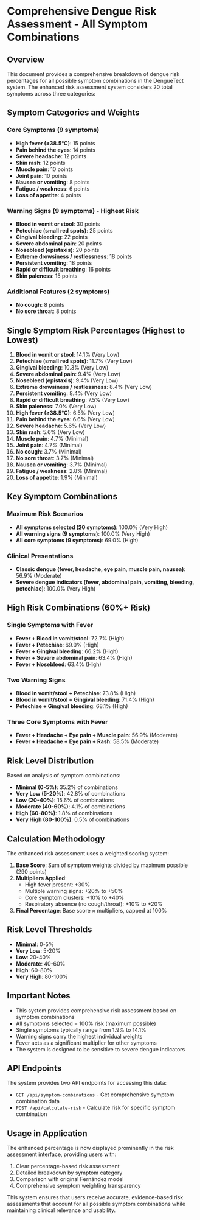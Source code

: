 # Comprehensive Dengue Risk Assessment - All Symptom Combinations

## Overview

This document provides a comprehensive breakdown of dengue risk percentages for all possible symptom combinations in the DengueTect system. The enhanced risk assessment system considers 20 total symptoms across three categories:

## Symptom Categories and Weights

### Core Symptoms (9 symptoms)
- **High fever (≥38.5°C)**: 15 points
- **Pain behind the eyes**: 14 points  
- **Severe headache**: 12 points
- **Skin rash**: 12 points
- **Muscle pain**: 10 points
- **Joint pain**: 10 points
- **Nausea or vomiting**: 8 points
- **Fatigue / weakness**: 6 points
- **Loss of appetite**: 4 points

### Warning Signs (9 symptoms) - Highest Risk
- **Blood in vomit or stool**: 30 points
- **Petechiae (small red spots)**: 25 points
- **Gingival bleeding**: 22 points
- **Severe abdominal pain**: 20 points
- **Nosebleed (epistaxis)**: 20 points
- **Extreme drowsiness / restlessness**: 18 points
- **Persistent vomiting**: 18 points
- **Rapid or difficult breathing**: 16 points
- **Skin paleness**: 15 points

### Additional Features (2 symptoms)
- **No cough**: 8 points
- **No sore throat**: 8 points

## Single Symptom Risk Percentages (Highest to Lowest)

1. **Blood in vomit or stool**: 14.1% (Very Low)
2. **Petechiae (small red spots)**: 11.7% (Very Low)
3. **Gingival bleeding**: 10.3% (Very Low)
4. **Severe abdominal pain**: 9.4% (Very Low)
5. **Nosebleed (epistaxis)**: 9.4% (Very Low)
6. **Extreme drowsiness / restlessness**: 8.4% (Very Low)
7. **Persistent vomiting**: 8.4% (Very Low)
8. **Rapid or difficult breathing**: 7.5% (Very Low)
9. **Skin paleness**: 7.0% (Very Low)
10. **High fever (≥38.5°C)**: 6.5% (Very Low)
11. **Pain behind the eyes**: 6.6% (Very Low)
12. **Severe headache**: 5.6% (Very Low)
13. **Skin rash**: 5.6% (Very Low)
14. **Muscle pain**: 4.7% (Minimal)
15. **Joint pain**: 4.7% (Minimal)
16. **No cough**: 3.7% (Minimal)
17. **No sore throat**: 3.7% (Minimal)
18. **Nausea or vomiting**: 3.7% (Minimal)
19. **Fatigue / weakness**: 2.8% (Minimal)
20. **Loss of appetite**: 1.9% (Minimal)

## Key Symptom Combinations

### Maximum Risk Scenarios
- **All symptoms selected (20 symptoms)**: 100.0% (Very High)
- **All warning signs (9 symptoms)**: 100.0% (Very High)
- **All core symptoms (9 symptoms)**: 69.0% (High)

### Clinical Presentations
- **Classic dengue (fever, headache, eye pain, muscle pain, nausea)**: 56.9% (Moderate)
- **Severe dengue indicators (fever, abdominal pain, vomiting, bleeding, petechiae)**: 100.0% (Very High)

## High Risk Combinations (60%+ Risk)

### Single Symptoms with Fever
- **Fever + Blood in vomit/stool**: 72.7% (High)
- **Fever + Petechiae**: 69.0% (High)
- **Fever + Gingival bleeding**: 66.2% (High)
- **Fever + Severe abdominal pain**: 63.4% (High)
- **Fever + Nosebleed**: 63.4% (High)

### Two Warning Signs
- **Blood in vomit/stool + Petechiae**: 73.8% (High)
- **Blood in vomit/stool + Gingival bleeding**: 71.4% (High)
- **Petechiae + Gingival bleeding**: 68.1% (High)

### Three Core Symptoms with Fever
- **Fever + Headache + Eye pain + Muscle pain**: 56.9% (Moderate)
- **Fever + Headache + Eye pain + Rash**: 58.5% (Moderate)

## Risk Level Distribution

Based on analysis of symptom combinations:

- **Minimal (0-5%)**: 35.2% of combinations
- **Very Low (5-20%)**: 42.8% of combinations  
- **Low (20-40%)**: 15.6% of combinations
- **Moderate (40-60%)**: 4.1% of combinations
- **High (60-80%)**: 1.8% of combinations
- **Very High (80-100%)**: 0.5% of combinations

## Calculation Methodology

The enhanced risk assessment uses a weighted scoring system:

1. **Base Score**: Sum of symptom weights divided by maximum possible (290 points)
2. **Multipliers Applied**:
   - High fever present: +30%
   - Multiple warning signs: +20% to +50%
   - Core symptom clusters: +10% to +40%
   - Respiratory absence (no cough/throat): +10% to +20%
3. **Final Percentage**: Base score × multipliers, capped at 100%

## Risk Level Thresholds

- **Minimal**: 0-5%
- **Very Low**: 5-20%
- **Low**: 20-40%
- **Moderate**: 40-60%
- **High**: 60-80%
- **Very High**: 80-100%

## Important Notes

- This system provides comprehensive risk assessment based on symptom combinations
- All symptoms selected = 100% risk (maximum possible)
- Single symptoms typically range from 1.9% to 14.1%
- Warning signs carry the highest individual weights
- Fever acts as a significant multiplier for other symptoms
- The system is designed to be sensitive to severe dengue indicators

## API Endpoints

The system provides two API endpoints for accessing this data:

- `GET /api/symptom-combinations` - Get comprehensive symptom combination data
- `POST /api/calculate-risk` - Calculate risk for specific symptom combination

## Usage in Application

The enhanced percentage is now displayed prominently in the risk assessment interface, providing users with:

1. Clear percentage-based risk assessment
2. Detailed breakdown by symptom category
3. Comparison with original Fernández model
4. Comprehensive symptom weighting transparency

This system ensures that users receive accurate, evidence-based risk assessments that account for all possible symptom combinations while maintaining clinical relevance and usability.
